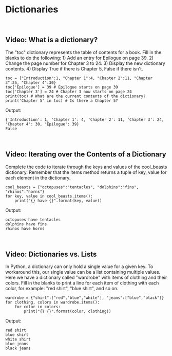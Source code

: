 # Dictionaries

<br>

## Video: What is a dictionary?

The "toc" dictionary represents the table of contents for a book. Fill in the blanks to do the following: 1) Add an entry for Epilogue on page 39. 2) Change the page number for Chapter 3 to 24. 3) Display the new dictionary contents. 4) Display True if there is Chapter 5, False if there isn't.

```
toc = {"Introduction":1, "Chapter 1":4, "Chapter 2":11, "Chapter 3":25, "Chapter 4":30}
toc['Epilogue'] = 39 # Epilogue starts on page 39
toc['Chapter 3'] = 24 # Chapter 3 now starts on page 24
print(toc) # What are the current contents of the dictionary?
print('Chapter 5' in toc) # Is there a Chapter 5?
```

Output:

```
{'Introduction': 1, 'Chapter 1': 4, 'Chapter 2': 11, 'Chapter 3': 24, 'Chapter 4': 30, 'Epilogue': 39}
False
```

<br>

## Video: Iterating over the Contents of a Dictionary

Complete the code to iterate through the keys and values of the cool_beasts dictionary. Remember that the items method returns a tuple of key, value for each element in the dictionary. 

```
cool_beasts = {"octopuses":"tentacles", "dolphins":"fins", "rhinos":"horns"}
for key, value in cool_beasts.items():
    print("{} have {}".format(key, value))
```

Output:

```
octopuses have tentacles
dolphins have fins
rhinos have horns
```

<br>

## Video: Dictionaries vs. Lists

In Python, a dictionary can only hold a single value for a given key. To workaround this, our single value can be a list containing multiple values. Here we have a dictionary called "wardrobe" with items of clothing and their colors. Fill in the blanks to print a line for each item of clothing with each color, for example: "red shirt", "blue shirt", and so on.

```
wardrobe = {"shirt":["red","blue","white"], "jeans":["blue","black"]}
for clothing, colors in wardrobe.items():
	for color in colors:
		print("{} {}".format(color, clothing))
```

Output:

```
red shirt
blue shirt
white shirt
blue jeans
black jeans
```